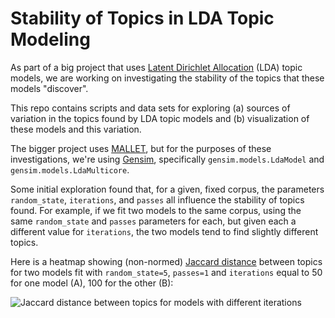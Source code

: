 # Stability of Topics in LDA Topic Modeling

As part of a big project that uses [Latent Dirichlet Allocation](https://en.wikipedia.org/wiki/Latent_Dirichlet_allocation) (LDA) topic models, we are working on investigating the stability of the topics that these models "discover".

This repo contains scripts and data sets for exploring (a) sources of variation in the topics found by LDA topic models and (b) visualization of these models and this variation.

The bigger project uses [MALLET](http://mallet.cs.umass.edu), but for the purposes of these investigations, we're using [Gensim](https://radimrehurek.com/gensim/), specifically `gensim.models.LdaModel` and `gensim.models.LdaMulticore`.

Some initial exploration found that, for a given, fixed corpus, the parameters `random_state`, `iterations`, and `passes` all influence the stability of topics found. For example, if we fit two models to the same corpus, using the same `random_state` and `passes` parameters for each, but given each a different value for `iterations`, the two models tend to find slightly different topics.

Here is a heatmap showing (non-normed) [Jaccard distance](https://en.wikipedia.org/wiki/Jaccard_index) between topics for two models fit with `random_state=5`, `passes=1` and `iterations` equal to 50 for one model (A), 100 for the other (B):

![Jaccard distance between topics for models with different iterations](./figures/it_heatmap.png=100x)
